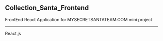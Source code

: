 ## Collection_Santa_Frontend

FrontEnd React Application for MYSECRETSANTATEAM.COM mini project
__________________________________________________________________
React.js
